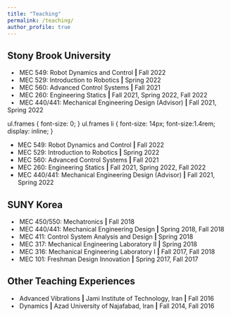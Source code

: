 ```yaml
---
title: "Teaching"
permalink: /teaching/
author_profile: true
---
```


## Stony Brook University
&nbsp; • &nbsp; MEC 549: Robot Dynamics and Control **\|** Fall 2022 \
&nbsp; • &nbsp; MEC 529: Introduction to Robotics **\|** Spring 2022 \
&nbsp; • &nbsp; MEC 560: Advanced Control Systems **\|** Fall 2021 \
&nbsp; • &nbsp; MEC 260: Engineering Statics **\|** Fall 2021, Spring 2022, Fall 2022 \
&nbsp; • &nbsp; MEC 440/441: Mechanical Engineering Design (Advisor) **\|** Fall 2021, Spring 2022

<!---
&nbsp; • &nbsp; [MEC 549: Robot Dynamics and Control](/teaching/MEC549) **\|** Fall 2022 \
&nbsp; • &nbsp; [MEC 529: Introduction to Robotics](/teaching/MEC529) **\|** Spring 2022 \
&nbsp; • &nbsp; [MEC 560: Advanced Control Systems](/teaching/MEC560) **\|** Fall 2021 \
&nbsp; • &nbsp; [MEC 260: Engineering Statics](/teaching/MEC260) **\|** Fall 2021, Spring 2022, Fall 2022 \
-->

ul.frames {
  font-size: 0;
}
ul.frames li {
  font-size: 14px; font-size:1.4rem;
  display: inline;
}
	
<ul>
  <li>MEC 549: Robot Dynamics and Control <b>|</b> Fall 2022</li>
  <li>MEC 529: Introduction to Robotics <b>|</b> Spring 2022</li>
  <li>MEC 560: Advanced Control Systems <b>|</b> Fall 2021</li>
  <li>MEC 260: Engineering Statics <b>|</b> Fall 2021, Spring 2022, Fall 2022</li>
  <li>MEC 440/441: Mechanical Engineering Design (Advisor) <b>|</b> Fall 2021, Spring 2022</li>
</ul>


## SUNY Korea
&nbsp; • &nbsp; MEC 450/550: Mechatronics **\|** Fall 2018 \
&nbsp; • &nbsp; MEC 440/441: Mechanical Engineering Design **\|** Spring 2018, Fall 2018 \
&nbsp; • &nbsp; MEC 411: Control System Analysis and Design **\|** Spring 2018 \
&nbsp; • &nbsp; MEC 317: Mechanical Engineering Laboratory II **\|** Spring 2018 \
&nbsp; • &nbsp; MEC 316: Mechanical Engineering Laboratory I **\|** Fall 2017, Fall 2018 \
&nbsp; • &nbsp; MEC 101: Freshman Design Innovation **\|** Spring 2017, Fall 2017


## Other Teaching Experiences
&nbsp; • &nbsp; Advanced Vibrations **\|** Jami Institute of Technology, Iran **\|** Fall 2016 \
&nbsp; • &nbsp; Dynamics **\|** Azad University of Najafabad, Iran **\|** Fall 2014, Fall 2016
